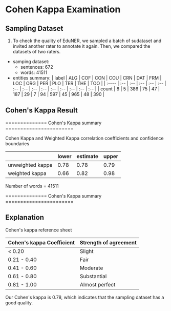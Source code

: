 # Cohen Kappa Examination

## Sampling Dataset

1. To check the quality of EduNER, we sampled a batch of sudataset and invited another rater to annotate it again. Then, we compared the datasets of two raters.

- samping dataset:
  - sentences: 672
  - words: 41511
- entities summary:
  | label | ALG | COF | CON | COU | CRN | DAT | FRM | LOC | ORG | PER | PLO | TER | THE | TOO |
  | :---- | :-- | :-- | :-- | :-- | :-- | :-- | :-- | :-- | :-- | :-- | :-- | :-- | :-- | :-- |
  | count | 8   | 5   | 386 | 75  | 47  | 187 | 29  | 7   | 94  | 597 | 45  | 965 | 48  | 390 |

## Cohen's Kappa Result

============== Cohen's Kappa summary =======================

 Cohen Kappa and Weighted Kappa correlation coefficients 
 and confidence boundaries

|                  | lower | estimate | upper |
| :--------------- | ----- | -------- | ----- |
| unweighted kappa | 0.78  | 0.78     | 0.79  |
| weighted kappa   | 0.66  | 0.82     | 0.98  |

Number of words = 41511 

============== Cohen's Kappa summary =======================

## Explanation

Cohen's kappa reference sheet

| Cohen's kappa Coefficient | Strength of agreement |
| :------------------------ | :-------------------- |
| < 0.20                    | Slight                |
| 0.21 - 0.40               | Fair                  |
| 0.41 - 0.60               | Moderate              |
| 0.61 - 0.80               | Substantial           |
| 0.81 - 1.00               | Almost perfect        |

Our Cohen's kappa is 0.78, which indicates that the sampling dataset has a good quality.